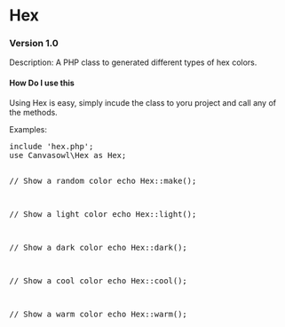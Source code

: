 <h1>Hex</h1>
<h3>Version 1.0</h3>

Description: A PHP class to generated different types of hex colors.

<h4>How Do I use this</h4>
<p>Using Hex is easy, simply incude the class to yoru project and call any of the methods.</p>
<p>Examples:</p>

<p><pre>
include 'hex.php';
use Canvasowl\Hex as Hex;

// Show a random color
echo Hex::make();

// Show a light color
echo Hex::light();

// Show a dark color
echo Hex::dark();

// Show a cool color
echo Hex::cool();

// Show a warm color
echo Hex::warm();
</pre></p>
